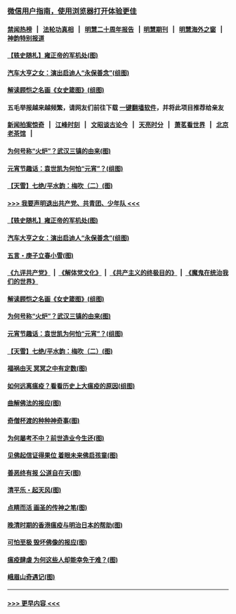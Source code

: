 ### [微信用户指南，使用浏览器打开体验更佳](https://github.com/gfw-breaker/banned-news1/blob/master/indexes/wechat-guide.md?t=0)
#### [禁闻热榜](热点新闻.md?t=0)  &nbsp;&nbsp;|&nbsp;&nbsp; [法轮功真相](https://github.com/gfw-breaker/truth/blob/master/README.md?t=0) &nbsp;&nbsp;|&nbsp;&nbsp; [明慧二十周年报告](https://github.com/gfw-breaker/mh-reports/blob/master/README.md?t=0) &nbsp;&nbsp;|&nbsp;&nbsp;[明慧期刊](https://github.com/gfw-breaker/mh-qikan) &nbsp;&nbsp;|&nbsp;&nbsp; [明慧海外之窗](https://github.com/gfw-breaker/mh-news/blob/master/README.md?t=0) &nbsp;&nbsp;|&nbsp;&nbsp; [神韵特别报道](https://github.com/gfw-breaker/mh-news/blob/master/shenyun.md?t=0)
#### [【轶史随札】雍正帝的军机处(图)](../pages/p7/922008.md?t=02091744) 
#### [汽车大亨之女：演出启迪人“永保善念”(组图)](../pages/p7/922349.md?t=02091744) 
#### [解读顾恺之名画《女史箴图》(组图)](../pages/p7/921835.md?t=02091744) 
#### 五毛举报越来越频繁，请网友们前往下载 [一键翻墙软件](https://github.com/gfw-breaker/ssr-accounts)，并将此项目推荐给亲友
#### [新闻拍案惊奇](https://github.com/gfw-breaker/banned-news1/blob/master/pages/link4.md) &nbsp;&nbsp;|&nbsp;&nbsp; [江峰时刻](https://github.com/gfw-breaker/banned-news1/blob/master/pages/link4.md) &nbsp;&nbsp;|&nbsp;&nbsp; [文昭谈古论今](https://github.com/gfw-breaker/banned-news1/blob/master/pages/link4.md) &nbsp;&nbsp;|&nbsp;&nbsp; [天亮时分](https://github.com/gfw-breaker/banned-news1/blob/master/pages/link4.md) &nbsp;&nbsp;|&nbsp;&nbsp; [萧茗看世界](https://github.com/gfw-breaker/banned-news1/blob/master/pages/link4.md) &nbsp;&nbsp;|&nbsp;&nbsp; [北京老茶馆](https://github.com/gfw-breaker/banned-news1/blob/master/pages/link4.md) &nbsp;&nbsp;|&nbsp;&nbsp; 
#### [为何号称“火炉”？武汉三镇的由来(图)](../pages/p7/921718.md?t=02091744) 
#### [元宵节趣话：袁世凯为何怕“元宵”？(组图)](../pages/p7/922244.md?t=02091744) 
#### [【天雪】七绝/平水韵：梅吹（二）(图)](../pages/p7/921790.md?t=02091744) 
#### [>>> 我要声明退出共产党、共青团、少年队 <<<](https://github.com/begood0513/goodnews/blob/master/quit/letter.md) 
#### [【轶史随札】雍正帝的军机处(图)](../pages/p7/922008.md?t=02091744) 
#### [汽车大亨之女：演出启迪人“永保善念”(组图)](../pages/p7/922349.md?t=02091744) 
#### [五言・庚子立春小雪(图)](../pages/p7/922009.md?t=02091744) 
#### [《九评共产党》](https://github.com/begood0513/9ping.md/blob/master/README.md) &nbsp;|&nbsp; [《解体党文化》](../../../../jtdwh.md/blob/master/README.md)  &nbsp;|&nbsp; [《共产主义的终极目的》](../../../../gczydzjmd.md/blob/master/README.md) &nbsp;|&nbsp; [《魔鬼在统治我们的世界》](../../../../mgztzwmdsj.md/blob/master/README.md) 
#### [解读顾恺之名画《女史箴图》(组图)](../pages/p7/921835.md?t=02091744) 
#### [为何号称“火炉”？武汉三镇的由来(图)](../pages/p7/921718.md?t=02091744) 
#### [元宵节趣话：袁世凯为何怕“元宵”？(组图)](../pages/p7/922244.md?t=02091744) 
#### [【天雪】七绝/平水韵：梅吹（二）(图)](../pages/p7/921790.md?t=02091744) 
#### [福祸由天 冥冥之中有定数(图)](../pages/p7/921585.md?t=02091744) 
#### [如何远离瘟疫？看看历史上大瘟疫的原因(组图)](../pages/p7/921717.md?t=02091744) 
#### [曲解佛法的报应(图)](../pages/p7/921438.md?t=02091744) 
#### [奇僧杯渡的种种神奇事(图)](../pages/p7/921776.md?t=02091744) 
#### [为何屡考不中？前世造业今生还(图)](../pages/p7/921584.md?t=02091744) 
#### [见佛起信证得果位 着眼未来佛启孩童(图)](../pages/p7/921596.md?t=02091744) 
#### [善恶终有报 公道自在天(图)](../pages/p7/921441.md?t=02091744) 
#### [清平乐・起天风(图)](../pages/p7/921607.md?t=02091744) 
#### [点睛而活 画圣的传神之笔(图)](../pages/p7/921583.md?t=02091744) 
#### [晚清时期的香港瘟疫与明治日本的帮助(图)](../pages/p7/921674.md?t=02091744) 
#### [可怕至极 毁坏佛像的报应(图)](../pages/p7/921437.md?t=02091744) 
#### [瘟疫肆虐 为何这些人却能幸免于难？(图)](../pages/p7/921768.md?t=02091744) 
#### [峨眉山奇遇记(图)](../pages/p7/921442.md?t=02091744) 

----
#### [ >>> 更早内容 <<< ](../indexes/p7-earlier.md)
